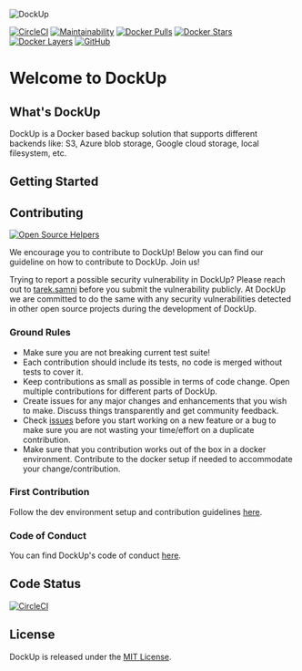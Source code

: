 ![DockUp](https://github.com/tareksamni/DockUp/blob/master/assets/logo.png)

[![CircleCI](https://circleci.com/gh/tareksamni/DockUp/tree/master.svg?style=svg)](https://circleci.com/gh/tareksamni/DockUp/tree/master) 
[![Maintainability](https://api.codeclimate.com/v1/badges/a1eebc68dd2560570d76/maintainability)](https://codeclimate.com/github/tareksamni/DockUp/maintainability)
[![Docker Pulls](https://img.shields.io/docker/pulls/tareksamni/dockup.svg)](https://hub.docker.com/r/tareksamni/dockup/)
[![Docker Stars](https://img.shields.io/docker/stars/tareksamni/dockup.svg)](https://hub.docker.com/r/tareksamni/dockup/)
[![Docker Layers](https://images.microbadger.com/badges/image/tareksamni/dockup.svg)](https://hub.docker.com/r/tareksamni/dockup/)
[![GitHub](https://img.shields.io/github/license/mashape/apistatus.svg)](https://github.com/tareksamni/DockUp)

# Welcome to DockUp

## What's DockUp

DockUp is a Docker based backup solution that supports different backends like: S3, Azure blob storage, Google cloud storage, local filesystem, etc.


## Getting Started

## Contributing

[![Open Source Helpers](https://www.codetriage.com/tareksamni/dockup/badges/users.svg)](https://www.codetriage.com/tareksamni/dockup)

We encourage you to contribute to DockUp! Below you can find our guideline on how to contribute to DockUp. Join us!

Trying to report a possible security vulnerability in DockUp? Please reach out to [tarek.samni](https://twitter.com/tareksamni) before you submit the vulnerability publicly. At DockUp we are committed to do the same with any security vulnerabilities detected in other open source projects during the development of DockUp.

### Ground Rules

- Make sure you are not breaking current test suite!
- Each contribution should include its tests, no code is merged without tests to cover it.
- Keep contributions as small as possible in terms of code change. Open multiple contributions for different parts of DockUp.
- Create issues for any major changes and enhancements that you wish to make. Discuss things transparently and get community feedback. 
- Check [issues](https://github.com/tareksamni/DockUp/issues) before you start working on a new feature or a bug to make sure you are not wasting your time/effort on a duplicate contribution.
- Make sure that you contribution works out of the box in a docker environment. Contribute to the docker setup if needed to accommodate your change/contribution.

### First Contribution

Follow the dev environment setup and contribution guidelines [here](https://github.com/tareksamni/DockUp/blob/master/CONTRIBUTE.md).

### Code of Conduct

You can find DockUp's code of conduct [here](https://github.com/tareksamni/DockUp/blob/master/CODE_OF_CONDUCT.md).

## Code Status

[![CircleCI](https://circleci.com/gh/tareksamni/DockUp/tree/master.svg?style=svg)](https://circleci.com/gh/tareksamni/DockUp/tree/master)

## License

DockUp is released under the [MIT License](https://opensource.org/licenses/MIT).
